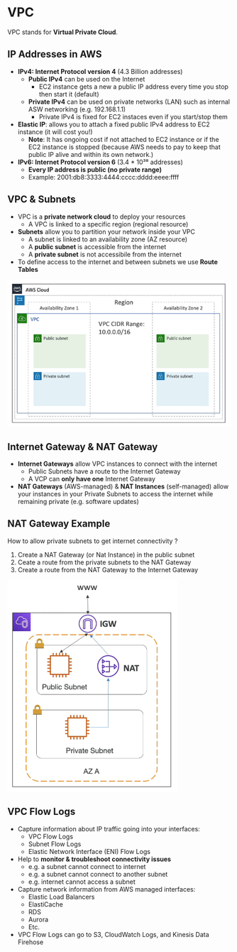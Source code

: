# VPC

VPC stands for **Virtual Private Cloud**.

## IP Addresses in AWS

- **IPv4: Internet Protocol version 4** (4.3 Billion addresses)
    - **Public IPv4** can be used on the Internet
        - EC2 instance gets a new a public IP address every time you stop then start it (default)
    - **Private IPv4** can be used on private networks (LAN) such as internal ASW networking (e.g. 192.168.1.1)
        - Private IPv4 is fixed for EC2 instaces even if you start/stop them
- **Elastic IP**: allows you to attach a fixed public IPv4 address to EC2 instance (it will cost you!)
    - **Note**: It has ongoing cost if not attached to EC2 instance or if the EC2 instance is stopped (because AWS needs to pay to keep that public IP alive and within its own network.)
- **IPv6: Internet Protocol version 6** (3.4 * 10³⁸ addresses)
    - **Every IP address is public (no private range)**
    - Example: 2001:db8:3333:4444:cccc:dddd:eeee:ffff

## VPC & Subnets

- VPC is a **private network cloud** to deploy your resources 
    - A VPC is linked to a specific region (regional resource)
- **Subnets** allow you to partition your network inside your VPC 
    - A subnet is linked to an availability zone (AZ resource)
    - A **public subnet** is accessible from the internet
    - A **private subnet** is not accessibile from the internet
- To define access to the internet and between subnets we use **Route Tables**

![VPC Diagram](../../images/networking/vpc_diagram.png)

## Internet Gateway & NAT Gateway

- **Internet Gateways** allow VPC instances to connect with the internet
    - Public Subnets have a route to the Internet Gateway
    - A VCP can **only have one** Internet Gateway
- **NAT Gateways** (AWS-managed) & **NAT Instances** (self-managed) allow your instances in your Private Subnets to access the internet while remaining private (e.g. software updates)

## NAT Gateway Example 

How to allow private subnets to get internet connectivity ? 

1. Create a NAT Gateway (or Nat Instance) in the public subnet
2. Ceate a route from the private subnets to the NAT Gateway
3. Create a route from the NAT Gateway to the Internet Gateway

![Internet and NAT Gateways](../../images/networking/gateways.png)

## VPC Flow Logs

- Capture information about IP traffic going into your interfaces:
    - VPC Flow Logs
    - Subnet Flow Logs
    - Elastic Network Interface (ENI) Flow Logs
- Help to **monitor & troubleshoot connectivity issues**
    - e.g. a subnet cannot connect to internet
    - e.g. a subnet cannot connect to another subnet
    - e.g. internet cannot access a subnet
- Capture network information from AWS managed interfaces:
    - Elastic Load Balancers
    - ElastiCache
    - RDS
    - Aurora
    - Etc.
- VPC Flow Logs can go to S3, CloudWatch Logs, and Kinesis Data Firehose